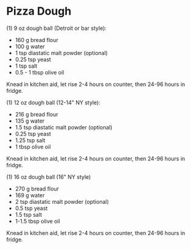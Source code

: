 # Pizza Dough

(1) 9 oz dough ball (Detroit or bar style):
* 160 g bread flour
* 100 g water
* 1 tsp diastatic malt powder (optional)
* 0.25 tsp yeast
* 1 tsp salt
* 0.5 - 1 tbsp olive oil

Knead in kitchen aid, let rise 2-4 hours on counter, then 24-96 hours in fridge. 


(1) 12 oz dough ball (12-14" NY style):
* 216 g bread flour
* 135 g water
* 1.5 tsp diastatic malt powder (optional)
* 0.25 tsp yeast
* 1.25 tsp salt
* 1 tbsp olive oil

Knead in kitchen aid, let rise 2-4 hours on counter, then 24-96 hours in fridge.


(1) 16 oz dough ball (16" NY style)
* 270 g bread flour
* 169 g water 
* 2 tsp diastatic malt powder (optional)
* 0.5 tsp yeast
* 1.5 tsp salt
* 1-1.5 tbsp olive oil

Knead in kitchen aid, let rise 2-4 hours on counter, then 24-96 hours in fridge. 
